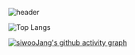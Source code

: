 ![header](https://capsule-render.vercel.app/api?type=waving&color=auto&height=300&section=header&text=siwooJang%20Github&fontSize=60)

<!-- ![siwooJang's GitHub stats](https://github-readme-stats.vercel.app/api?username=siwooJang&show_icons=true&theme=tokyonight)
 -->

![Top Langs](https://github-readme-stats.vercel.app/api/top-langs/?username=siwooJang&layout=compact&theme=tokyonight)

[![siwooJang's github activity graph](https://github-readme-activity-graph.vercel.app/graph?username=siwooJang&theme=dracula)](https://github.com/ashutosh00710/github-readme-activity-graph)


